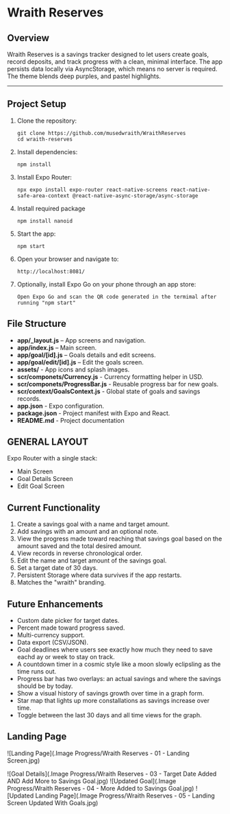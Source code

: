 # Wraith Reserves

## Overview
Wraith Reserves is a savings tracker designed to let users create goals, record deposits, and track progress with a clean, minimal interface. The app persists data locally via AsyncStorage, which means no server is required. The theme blends deep purples, and pastel highlights.

---


## Project Setup
1. Clone the repository:
   ```
   git clone https://github.com/musedwraith/WraithReserves
   cd wraith-reserves
   ```
2. Install dependencies:
   ```
   npm install
   ```
3. Install Expo Router:
   ```
   npx expo install expo-router react-native-screens react-native-safe-area-context @react-native-async-storage/async-storage
   ```
4. Install required package
   ```
   npm install nanoid
   ```
5. Start the app:
   ```
   npm start
   ```
6. Open your browser and navigate to:
   ```
   http://localhost:8081/
   ```
7. Optionally, install Expo Go on your phone through an app store:
   ```
   Open Expo Go and scan the QR code generated in the termimal after running "npm start"
   ```

## File Structure
- **app/_layout.js** – App screens and navigation.
- **app/index.js** – Main screen.
- **app/goal/[id].js** – Goals details and edit screens.
- **app/goal/edit/[id].js** – Edit the goals screen.
- **assets/** - App icons and splash images.
- **scr/componets/Currency.js** - Currency formatting helper in USD.
- **scr/componets/ProgressBar.js** - Reusable progress bar for new goals.
- **scr/context/GoalsContext.js** - Global state of goals and savings records.
- **app.json** - Expo configuration.
- **package.json** - Project manifest with Expo and React.
- **README.md** - Project documentation


## GENERAL LAYOUT
Expo Router with a single stack:
- Main Screen
- Goal Details Screen
- Edit Goal Screen

## Current Functionality
1. Create a savings goal with a name and target amount.
2. Add savings with an amount and an optional note.
3. View the progress made toward reaching that savings goal based on the amount saved and the total desired amount.
4. View records in reverse chronological order.
5. Edit the name and target amount of the savings goal.
6. Set a target date of 30 days.
7. Persistent Storage where data survives if the app restarts.
8. Matches the "wraith" branding.

## Future Enhancements
- Custom date picker for target dates.
- Percent made toward progress saved.
- Multi-currency support.
- Data export (CSV/JSON).
- Goal deadlines where users see exactly how much they need to save eachd ay or week to stay on track.
- A countdown timer in a cosmic style like a moon slowly eclipsling as the time runs out.
- Progress bar has two overlays: an actual savings and where the savings should be by today.
- Show a visual history of savings growth over time in a graph form.
- Star map that lights up more constallations as savings increase over time.
- Toggle between the last 30 days and all time views for the graph.


## Landing Page
![Landing Page](.Image Progress/Wraith Reserves - 01 - Landing Screen.jpg)

![Goal Details](.Image Progress/Wraith Reserves - 03 - Target Date Added AND Add More to Savings Goal.jpg)
![Updated Goal](.Image Progress/Wraith Reserves - 04 - More Added to Savings Goal.jpg)
![Updated Landing Page](.Image Progress/Wraith Reserves - 05 - Landing Screen Updated With Goals.jpg)